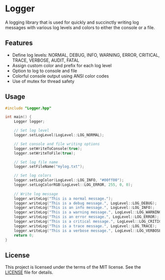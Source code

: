 # Logger

A logging library that is used for quickly and succinctly writing log messages with various log levels and colors to either the console or a file.

## Features

- Define log levels: NORMAL, DEBUG, INFO, WARNING, ERROR, CRITICAL, TRACE, VERBOSE, AUDIT, FATAL
- Assign custom color and prefix for each log level
- Option to log to console and file
- Colorful console output using ANSI color codes
- Use of mutex for thread safety

## Usage 
```cpp
#include "Logger.hpp"

int main() {
    Logger logger;

    // Set log level
    logger.setLogLevel(LogLevel::LOG_NORMAL);

    // Set console and file writing options
    logger.setWriteToConsole(true);
    logger.setWriteToFile(true);

    // Set log file name
    logger.setFileName("mylog.txt");

    // Set log colors
    logger.setLogColor(LogLevel::LOG_INFO, "#00ff00");
    logger.setLogColorRGB(LogLevel::LOG_ERROR, 255, 0, 0);
    
    // Write log message
    logger.writeLog("This is a normal message.");
    logger.writeLog("This is a debug message.", LogLevel::LOG_DEBUG);
    logger.writeLog("This is an info message.", LogLevel::LOG_INFO);
    logger.writeLog("This is a warning message.", LogLevel::LOG_WARNING);
    logger.writeLog("This is an error message.", LogLevel::LOG_ERROR);
    logger.writeLog("This is a critical message.", LogLevel::LOG_CRITICAL);
    logger.writeLog("This is a trace message.", LogLevel::LOG_TRACE);
    logger.writeLog("This is a verbose message.", LogLevel::LOG_VERBOSE);
    return 0;
}
```

## License
This project is licensed under the terms of the MIT license. See the [LICENSE](https://raw.githubusercontent.com/furkankadirguzeloglu/Logger/main/LICENSE) file for details.
